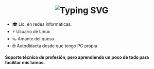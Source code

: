 <div align="center">
  <h1>
    <img
      src="https://readme-typing-svg.herokuapp.com?font=M+PLUS+1+Code&size=30&duration=3500&pause=2000&background=242A2E&center=true&vCenter=true&width=500&height=60&lines=~%24+Linux+user%2C+waifu+lover+%E2%9D%A4%EF%B8%8F"
      alt="Typing SVG"
    />
  </h1>
</div>

- 🎓 Lic. en redes informáticas.
- ⚡ Usuario de Linux
- 🪤 Amante del queso 
- 🤓 Autodidacta desde que tengo PC propia

#### Soporte técnico de profesión, pero aprendiendo un poco de todo para facilitar mis tareas.

<!--
**taregon/taregon** is a ✨ _special_ ✨ repository because its `README.md` (this file) appears on your GitHub profile.
-->
